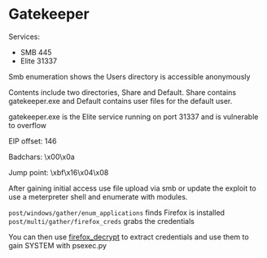 # Gatekeeper

Services:

- SMB 445 
- Elite 31337 

Smb enumeration shows the Users directory is accessible anonymously

Contents include two directories, Share and Default. Share contains gatekeeper.exe and 
Default contains user files for the default user.

gatekeeper.exe is the Elite service running on port 31337 and is vulnerable to overflow

EIP offset: 146

Badchars: \x00\x0a

Jump point: \xbf\x16\x04\x08

After gaining initial access use file upload via smb or update the exploit to use a 
meterpreter shell and enumerate with modules.

`post/windows/gather/enum_applications` finds Firefox is installed
`post/multi/gather/firefox_creds` grabs the credentials

You can then use [firefox_decrypt](https://github.com/unode/firefox_decrypt) to extract credentials and use them to gain SYSTEM with psexec.py
